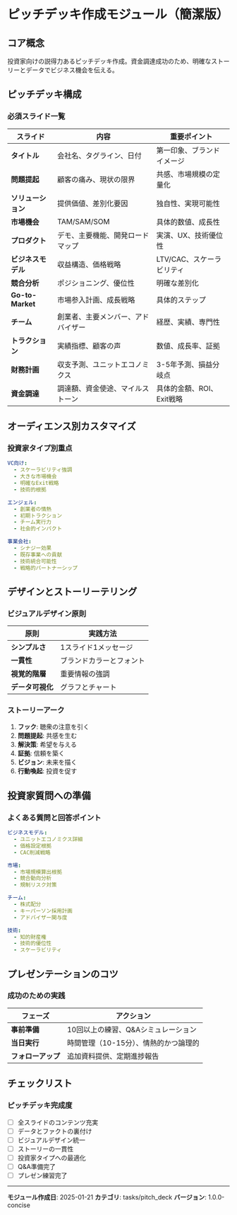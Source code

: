 # ピッチデッキ作成モジュール（簡潔版）

## コア概念
投資家向けの説得力あるピッチデッキ作成。資金調達成功のため、明確なストーリーとデータでビジネス機会を伝える。

## ピッチデッキ構成

### 必須スライド一覧
| スライド | 内容 | 重要ポイント |
|---------|------|-------------|
| **タイトル** | 会社名、タグライン、日付 | 第一印象、ブランドイメージ |
| **問題提起** | 顧客の痛み、現状の限界 | 共感、市場規模の定量化 |
| **ソリューション** | 提供価値、差別化要因 | 独自性、実現可能性 |
| **市場機会** | TAM/SAM/SOM | 具体的数値、成長性 |
| **プロダクト** | デモ、主要機能、開発ロードマップ | 実演、UX、技術優位性 |
| **ビジネスモデル** | 収益構造、価格戦略 | LTV/CAC、スケーラビリティ |
| **競合分析** | ポジショニング、優位性 | 明確な差別化 |
| **Go-to-Market** | 市場参入計画、成長戦略 | 具体的ステップ |
| **チーム** | 創業者、主要メンバー、アドバイザー | 経歴、実績、専門性 |
| **トラクション** | 実績指標、顧客の声 | 数値、成長率、証拠 |
| **財務計画** | 収支予測、ユニットエコノミクス | 3-5年予測、損益分岐点 |
| **資金調達** | 調達額、資金使途、マイルストーン | 具体的金額、ROI、Exit戦略 |

## オーディエンス別カスタマイズ

### 投資家タイプ別重点
```yaml
VC向け:
  - スケーラビリティ強調
  - 大きな市場機会
  - 明確なExit戦略
  - 技術的根拠

エンジェル:
  - 創業者の情熱
  - 初期トラクション
  - チーム実行力
  - 社会的インパクト

事業会社:
  - シナジー効果
  - 既存事業への貢献
  - 技術統合可能性
  - 戦略的パートナーシップ
```

## デザインとストーリーテリング

### ビジュアルデザイン原則
| 原則 | 実践方法 |
|------|----------|
| **シンプルさ** | 1スライド1メッセージ |
| **一貫性** | ブランドカラーとフォント |
| **視覚的階層** | 重要情報の強調 |
| **データ可視化** | グラフとチャート |

### ストーリーアーク
1. **フック**: 聴衆の注意を引く
2. **問題提起**: 共感を生む
3. **解決策**: 希望を与える
4. **証拠**: 信頼を築く
5. **ビジョン**: 未来を描く
6. **行動喚起**: 投資を促す

## 投資家質問への準備

### よくある質問と回答ポイント
```yaml
ビジネスモデル:
  - ユニットエコノミクス詳細
  - 価格設定根拠
  - CAC削減戦略

市場:
  - 市場規模算出根拠
  - 競合動向分析
  - 規制リスク対策

チーム:
  - 株式配分
  - キーパーソン採用計画
  - アドバイザー関与度

技術:
  - 知的財産権
  - 技術的優位性
  - スケーラビリティ
```

## プレゼンテーションのコツ

### 成功のための実践
| フェーズ | アクション |
|----------|----------|
| **事前準備** | 10回以上の練習、Q&Aシミュレーション |
| **当日実行** | 時間管理（10-15分）、情熱的かつ論理的 |
| **フォローアップ** | 追加資料提供、定期進捗報告 |

## チェックリスト

### ピッチデッキ完成度
- [ ] 全スライドのコンテンツ充実
- [ ] データとファクトの裏付け
- [ ] ビジュアルデザイン統一
- [ ] ストーリーの一貫性
- [ ] 投資家タイプへの最適化
- [ ] Q&A準備完了
- [ ] プレゼン練習完了

---
**モジュール作成日**: 2025-01-21
**カテゴリ**: tasks/pitch_deck
**バージョン**: 1.0.0-concise